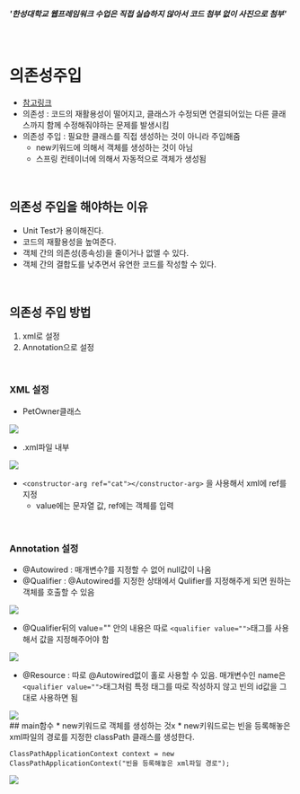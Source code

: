 ##### '한성대학교 웹프레임워크 수업은 직접 실습하지 않아서 코드 첨부 없이 사진으로 첨부'
<br>

# 의존성주입
* [참고링크](https://velog.io/@wlsdud2194/what-is-di)
* 의존성 : 코드의 재활용성이 떨어지고, 클래스가 수정되면 연결되어있는 다른 클래스까지 함께 수정해줘야하는 문제를 발생시킴
* 의존성 주입 : 필요한 클래스를 직접 생성하는 것이 아니라 주입해줌
  * new키워드에 의해서 객체를 생성하는 것이 아님
  * 스프링 컨테이너에 의해서 자동적으로 객체가 생성됨
<br>

## 의존성 주입을 해야하는 이유
* Unit Test가 용이해진다.
* 코드의 재활용성을 높여준다.
* 객체 간의 의존성(종속성)을 줄이거나 없엘 수 있다.
* 객체 간의 결합도를 낮추면서 유연한 코드를 작성할 수 있다.

<br>

## 의존성 주입 방법
1. xml로 설정
2. Annotation으로 설정
<br>

### XML 설정

* PetOwner클래스

<img src="https://user-images.githubusercontent.com/48792230/112743259-99b9eb00-8fd0-11eb-9c95-d3747998960b.png">


* .xml파일 내부

<img src="https://user-images.githubusercontent.com/48792230/112743260-99b9eb00-8fd0-11eb-84f0-77a249d07e17.png">
  
  * ```<constructor-arg ref="cat"></constructor-arg>``` 을 사용해서 xml에 ref를 지정
    * value에는 문자열 값, ref에는 객체를 입력 

<br>

### Annotation 설정

* @Autowired : 매개변수?를 지정할 수 없어 null값이 나옴
* @Qualifier : @Autowired를 지정한 상태에서 Qulifier를 지정해주게 되면 원하는 객체를 호출할 수 있음 

<img src="https://user-images.githubusercontent.com/48792230/112743261-9a528180-8fd0-11eb-84d0-0ec5282c8a4c.png">


* @Qualifier뒤의 value="" 안의 내용은 따로 ```<qualifier value="">```태그를 사용해서 값을 지정해주어야 함

<img src="https://user-images.githubusercontent.com/48792230/112743255-97f02780-8fd0-11eb-9da4-45a49618248a.png">


* @Resource : 따로 @Autowired없이 홀로 사용할 수 있음. 매개변수인 name은 ```<qualifier value="">```태그처럼 특정 태그를 따로 작성하지 않고 빈의 id값을 그대로 사용하면 됨

<img src="https://user-images.githubusercontent.com/48792230/112743258-99215480-8fd0-11eb-8077-445b3d9a2e27.png">

<br>
## main함수
* new키워드로 객체를 생성하는 것x
* new키워드로는 빈을 등록해놓은 xml파일의 경로를 지정한 classPath 클래스를 생성한다.

```ClassPathApplicationContext context = new ClassPathApplicationContext("빈을 등록해놓은 xml파일 경로");```

<img src="https://user-images.githubusercontent.com/48792230/112743524-0df58e00-8fd3-11eb-8745-a59766b5094a.PNG">
